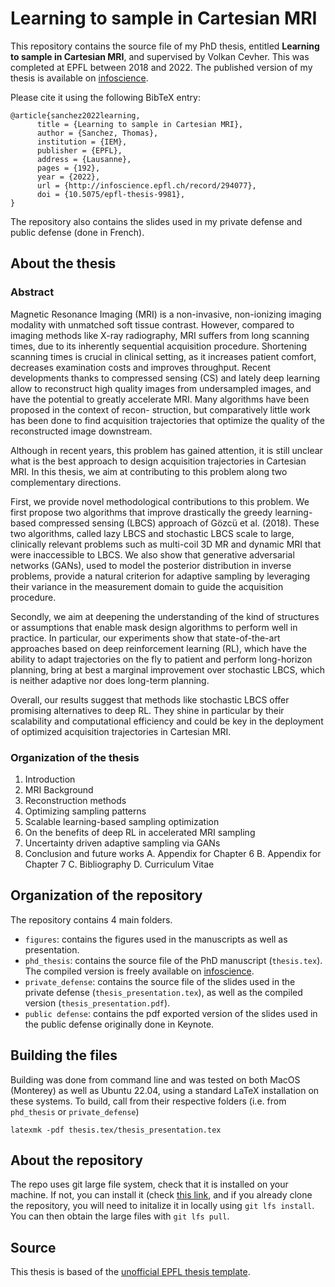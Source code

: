 # Learning to sample in Cartesian MRI
This repository contains the source file of my PhD thesis, entitled **Learning to sample in Cartesian MRI**, and supervised by Volkan Cevher. This was completed at EPFL between 2018 and 2022. The published version of my thesis is available on [infoscience](https://infoscience.epfl.ch/record/294077?ln=en).

Please cite it using the following BibTeX entry: 
```
@article{sanchez2022learning,
      title = {Learning to sample in Cartesian MRI},
      author = {Sanchez, Thomas},
      institution = {IEM},
      publisher = {EPFL},
      address = {Lausanne},
      pages = {192},
      year = {2022},
      url = {http://infoscience.epfl.ch/record/294077},
      doi = {10.5075/epfl-thesis-9981},
}
```
The repository also contains the slides used in my private defense and public defense (done in French).
## About the thesis

### Abstract
Magnetic Resonance Imaging (MRI) is a non-invasive, non-ionizing imaging modality with unmatched soft tissue contrast. However, compared to imaging methods like X-ray radiography, MRI suffers from long scanning times, due to its inherently sequential acquisition procedure. Shortening scanning times is crucial in clinical setting, as it increases patient comfort, decreases examination costs and improves throughput.
Recent developments thanks to compressed sensing (CS) and lately deep learning allow to reconstruct high quality images from undersampled images, and have the potential to greatly accelerate MRI. Many algorithms have been proposed in the context of recon- struction, but comparatively little work has been done to find acquisition trajectories that optimize the quality of the reconstructed image downstream.

Although in recent years, this problem has gained attention, it is still unclear what is the best approach to design acquisition trajectories in Cartesian MRI. In this thesis, we aim at contributing to this problem along two complementary directions.

First, we provide novel methodological contributions to this problem. We first propose two algorithms that improve drastically the greedy learning-based compressed sensing (LBCS) approach of Gözcü et al. (2018). These two algorithms, called lazy LBCS and stochastic LBCS scale to large, clinically relevant problems such as multi-coil 3D MR and dynamic MRI that were inaccessible to LBCS. We also show that generative adversarial networks (GANs), used to model the posterior distribution in inverse problems, provide a natural criterion for adaptive sampling by leveraging their variance in the measurement
domain to guide the acquisition procedure.

Secondly, we aim at deepening the understanding of the kind of structures or assumptions that enable mask design algorithms to perform well in practice. In particular, our experiments show that state-of-the-art approaches based on deep reinforcement learning (RL), which have the ability to adapt trajectories on the fly to patient and perform long-horizon planning, bring at best a marginal improvement over stochastic LBCS, which is neither adaptive nor does long-term planning.

Overall, our results suggest that methods like stochastic LBCS offer promising alternatives to deep RL. They shine in particular by their scalability and computational efficiency and could be key in the deployment of optimized acquisition trajectories in Cartesian MRI.

### Organization of the thesis
1. Introduction
2. MRI Background
3. Reconstruction methods
4. Optimizing sampling patterns
5. Scalable learning-based sampling optimization
6. On the benefits of deep RL in accelerated MRI sampling
7. Uncertainty driven adaptive sampling via GANs 
8. Conclusion and future works 
A. Appendix for Chapter 6 
B. Appendix for Chapter 7 
C. Bibliography 
D. Curriculum Vitae

## Organization of the repository
The repository contains 4 main folders.

- `figures`: contains the figures used in the manuscripts as well as presentation.
- `phd_thesis`: contains the source file of the PhD manuscript (`thesis.tex`). The compiled version is freely available on [infoscience](https://infoscience.epfl.ch/record/294077/files/EPFL_TH9981.pdf?ln=en).
- `private_defense`: contains the source file of the slides used in the private defense (`thesis_presentation.tex`), as well as the compiled version (`thesis_presentation.pdf`).
- `public defense`: contains the pdf exported version of the slides used in the public defense originally done in Keynote.

## Building the files 
Building was done from command line and was tested on both MacOS (Monterey) as well as Ubuntu 22.04, using a standard LaTeX installation on these systems. To build, call from their respective folders (i.e. from `phd_thesis` or `private_defense`)

```
latexmk -pdf thesis.tex/thesis_presentation.tex
```

## About the repository
The repo uses git large file system, check that it is installed on your machine. If not, you can install it (check [this link](https://git-lfs.github.com/), and if you already clone the repository, you will need to initalize it in locally using `git lfs install`. You can then obtain the large files with `git lfs pull`.

## Source
This thesis is based of the [unofficial EPFL thesis template](https://github.com/glederrey/EPFL_thesis_template).

